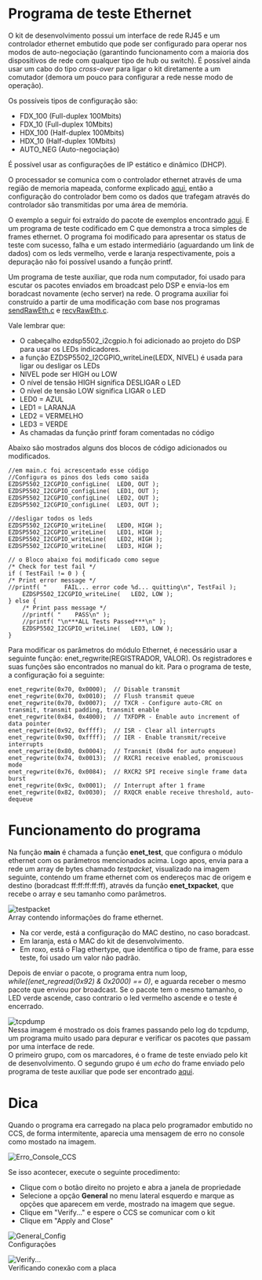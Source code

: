 # Programa de teste Ethernet

O kit de desenvolvimento possui um interface de rede RJ45 e um controlador ethernet embutido que pode ser configurado para
operar nos modos de auto-negociação (garantindo funcionamento com a maioria dos dispositivos de rede com
qualquer tipo de hub ou switch). É possível ainda usar um cabo do tipo *cross-over* para ligar o kit diretamente a um comutador (demora um pouco para configurar a rede nesse modo de operação).   

Os possíveis tipos de configuração são:
 - FDX_100 (Full-duplex 100Mbits)
 - FDX_10 (Full-duplex 10Mbits)
 - HDX_100 (Half-duplex 100Mbits)
 - HDX_10 (Half-duplex 10Mbits)
 - AUTO_NEG (Auto-negociação)

É possível usar as configurações de IP estático e dinâmico (DHCP).  

O processador se comunica com o controlador ethernet através de uma região de memoria mapeada, conforme explicado [aqui](https://github.com/raffsalvetti/ENGG54/wiki/Mapa-de-Mem%C3%B3ria), então a configuração do controlador bem como os dados que trafegam através do controlador são transmitidas por uma área de memória.

O exemplo a seguir foi extraído do pacote de exemplos encontrado [aqui](http://support.spectrumdigital.com/boards/ezdsp5502/revc/files/ezdsp5502_BSL_RevC.zip).
E um programa de teste codificado em C que demonstra a troca simples de frames ethernet.
O programa foi modificado para apresentar os status de teste com sucesso, falha e um estado intermediário (aguardando um link de dados) com os leds vermelho, verde e laranja respectivamente, pois a depuração não foi possível usando a função printf.

Um programa de teste auxiliar, que roda num computador, foi usado para escutar os pacotes enviados em broadcast pelo DSP e envia-los em boradcast novamente (echo server) na rede.
O programa auxiliar foi construído a partir de uma modificação com base nos programas [sendRawEth.c](https://gist.github.com/austinmarton/1922600) e [recvRawEth.c](https://gist.github.com/austinmarton/2862515).

Vale lembrar que:
 - O cabeçalho ezdsp5502_i2cgpio.h foi adicionado ao projeto do DSP para usar os LEDs indicadores.
 - a função EZDSP5502_I2CGPIO_writeLine(LEDX, NIVEL) é usada para ligar ou desligar os LEDs
 - NIVEL pode ser HIGH ou LOW
 - O nível de tensão HIGH significa DESLIGAR o LED
 - O nível de tensão LOW significa LIGAR o LED
 - LED0 = AZUL
 - LED1 = LARANJA
 - LED2 = VERMELHO
 - LED3 = VERDE
 - As chamadas da função printf foram comentadas no código

Abaixo são mostrados alguns dos blocos de código adicionados ou modificados.

	//em main.c foi acrescentado esse código
	//Configura os pinos dos leds como saida
	EZDSP5502_I2CGPIO_configLine(  LED0, OUT );
	EZDSP5502_I2CGPIO_configLine(  LED1, OUT );
	EZDSP5502_I2CGPIO_configLine(  LED2, OUT );
	EZDSP5502_I2CGPIO_configLine(  LED3, OUT );

	//desligar todos os leds
    EZDSP5502_I2CGPIO_writeLine(   LED0, HIGH );
    EZDSP5502_I2CGPIO_writeLine(   LED1, HIGH );
    EZDSP5502_I2CGPIO_writeLine(   LED2, HIGH );
    EZDSP5502_I2CGPIO_writeLine(   LED3, HIGH );

	// o Bloco abaixo foi modificado como segue
	/* Check for test fail */
	if ( TestFail != 0 ) {
	/* Print error message */
	//printf( "     FAIL... error code %d... quitting\n", TestFail );
		EZDSP5502_I2CGPIO_writeLine(   LED2, LOW );
	} else {
		/* Print pass message */
		//printf( "    PASS\n" );
		//printf( "\n***ALL Tests Passed***\n" );
		EZDSP5502_I2CGPIO_writeLine(   LED3, LOW );
	}

Para modificar os parâmetros do módulo Ethernet, é necessário usar a seguinte função: enet_regwrite(REGISTRADOR, VALOR).
Os registradores e suas funções são encontrados no manual do kit.
Para o programa de teste, a configuração foi a seguinte:

	enet_regwrite(0x70, 0x0000);  // Disable transmit
    enet_regwrite(0x70, 0x0010);  // Flush transmit queue
    enet_regwrite(0x70, 0x0007);  // TXCR - Configure auto-CRC on transmit, transmit padding, transmit enable
    enet_regwrite(0x84, 0x4000);  // TXFDPR - Enable auto increment of data pointer
    enet_regwrite(0x92, 0xffff);  // ISR - Clear all interrupts
    enet_regwrite(0x90, 0xffff);  // IER - Enable transmit/receive interrupts
    enet_regwrite(0x80, 0x0004);  // Transmit (0x04 for auto enqueue)
    enet_regwrite(0x74, 0x0013);  // RXCR1 receive enabled, promiscuous mode
    enet_regwrite(0x76, 0x0084);  // RXCR2 SPI receive single frame data burst
    enet_regwrite(0x9c, 0x0001);  // Interrupt after 1 frame
    enet_regwrite(0x82, 0x0030);  // RXQCR enable receive threshold, auto-dequeue

# Funcionamento do programa

Na função **main** é chamada a função **enet_test**, que configura o módulo ethernet com os parâmetros mencionados acima. Logo apos, envia para a rede um array de bytes chamado *testpacket*, visualizado na imagem seguinte, contendo um frame ethernet com os endereços mac de origem e destino (boradcast ff:ff:ff:ff:ff), através da função **enet_txpacket**, que recebe o array e seu tamanho como parâmetros.

![testpacket](dadsdas)  
Array contendo informações do frame ethernet.  
- Na cor verde, está a configuração do MAC destino, no caso boradcast.  
- Em laranja, está o MAC do kit de desenvolvimento.  
- Em roxo, está o Flag ethertype, que identifica o tipo de frame, para esse teste, foi usado um valor não padrão.

Depois de enviar o pacote, o programa entra num loop, *while((enet_regread(0x92) & 0x2000) == 0)*, e aguarda receber o mesmo pacote que enviou por broadcast. Se o pacote tem o mesmo tamanho, o LED verde ascende, caso contrario o led vermelho ascende e o teste é encerrado.

![tcpdump](dadsdas)  
Nessa imagem é mostrado os dois frames passando pelo log do tcpdump, um programa muito usado para depurar e verificar os pacotes que passam por uma interface de rede.  
O primeiro grupo, com os marcadores, é o frame de teste enviado pelo kit de desenvolvimento. O segundo grupo é um *echo* do frame enviado pelo programa de teste auxiliar que pode ser encontrado [aqui]().


# Dica

Quando o programa era carregado na placa pelo programador embutido no CCS, de forma intermitente, aparecia uma mensagem de erro no console como mostado na imagem.  

![Erro_Console_CCS](dadsdas)  

Se isso acontecer, execute o seguinte procedimento:
 - Clique com o botão direito no projeto e abra a janela de propriedade
 - Selecione a opção **General** no menu lateral esquerdo e marque as opções que aparecem em verde, mostrado na imagem que segue.
 - Clique em "Verify..." e espere o CCS se comunicar com o kit
 - Clique em "Apply and Close"  

![General_Config](dadsdas)  
Configurações

![Verify...](dadsdas)  
Verificando conexão com a placa
